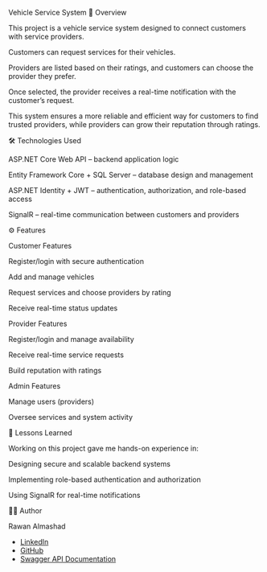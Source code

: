 Vehicle Service System 
📌 Overview

This project is a vehicle service system designed to connect customers with service providers.

Customers can request services for their vehicles.

Providers are listed based on their ratings, and customers can choose the provider they prefer.

Once selected, the provider receives a real-time notification with the customer’s request.

This system ensures a more reliable and efficient way for customers to find trusted providers, while providers can grow their reputation through ratings.

🛠️ Technologies Used

ASP.NET Core Web API – backend application logic

Entity Framework Core + SQL Server – database design and management

ASP.NET Identity + JWT – authentication, authorization, and role-based access

SignalR – real-time communication between customers and providers


⚙️ Features

Customer Features

Register/login with secure authentication

Add and manage vehicles

Request services and choose providers by rating

Receive real-time status updates

Provider Features

Register/login and manage availability

Receive real-time service requests

Build reputation with ratings

Admin Features

Manage users (providers)

Oversee services and system activity

📖 Lessons Learned

Working on this project gave me hands-on experience in:

Designing secure and scalable backend systems

Implementing role-based authentication and authorization

Using SignalR for real-time notifications

👩‍💻 Author

Rawan Almashad
- [LinkedIn](https://www.linkedin.com/in/rawan-almashad-86b124261/)  
- [GitHub](https://github.com/Rawan-Almashad)  
- [Swagger API Documentation](http://redexapis.runasp.net/swagger/index.html)  
